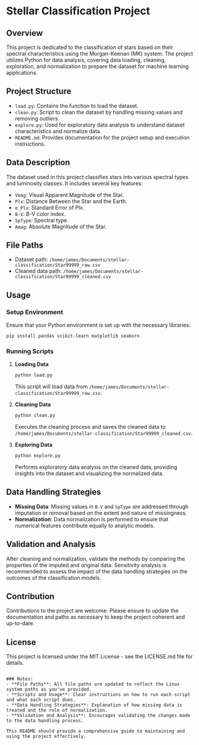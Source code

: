 # Stellar Classification Project

## Overview
This project is dedicated to the classification of stars based on their spectral characteristics using the Morgan-Keenan (MK) system. The project utilizes Python for data analysis, covering data loading, cleaning, exploration, and normalization to prepare the dataset for machine learning applications.

## Project Structure

- `load.py`: Contains the function to load the dataset.
- `clean.py`: Script to clean the dataset by handling missing values and removing outliers.
- `explore.py`: Used for exploratory data analysis to understand dataset characteristics and normalize data.
- `README.md`: Provides documentation for the project setup and execution instructions.

## Data Description

The dataset used in this project classifies stars into various spectral types and luminosity classes. It includes several key features:
- `Vmag`: Visual Apparent Magnitude of the Star.
- `Plx`: Distance Between the Star and the Earth.
- `e_Plx`: Standard Error of Plx.
- `B-V`: B-V color index.
- `SpType`: Spectral type.
- `Amag`: Absolute Magnitude of the Star.

## File Paths

- Dataset path: `/home/james/Documents/stellar-classification/Star99999_raw.csv`
- Cleaned data path: `/home/james/Documents/stellar-classification/Star99999_cleaned.csv`

## Usage

### Setup Environment

Ensure that your Python environment is set up with the necessary libraries:
```bash
pip install pandas scikit-learn matplotlib seaborn
```

### Running Scripts

1. **Loading Data**
   ```bash
   python load.py
   ```
   This script will load data from `/home/james/Documents/stellar-classification/Star99999_raw.csv`.

2. **Cleaning Data**
   ```bash
   python clean.py
   ```
   Executes the cleaning process and saves the cleaned data to `/home/james/Documents/stellar-classification/Star99999_cleaned.csv`.

3. **Exploring Data**
   ```bash
   python explore.py
   ```
   Performs exploratory data analysis on the cleaned data, providing insights into the dataset and visualizing the normalized data.

## Data Handling Strategies

- **Missing Data**: Missing values in `B-V` and `SpType` are addressed through imputation or removal based on the extent and nature of missingness.
- **Normalization**: Data normalization is performed to ensure that numerical features contribute equally to analytic models.

## Validation and Analysis

After cleaning and normalization, validate the methods by comparing the properties of the imputed and original data. Sensitivity analysis is recommended to assess the impact of the data handling strategies on the outcomes of the classification models.

## Contribution

Contributions to the project are welcome. Please ensure to update the documentation and paths as necessary to keep the project coherent and up-to-date.

## License

This project is licensed under the MIT License - see the LICENSE.md file for details.
```

### Notes:
- **File Paths**: All file paths are updated to reflect the Linux system paths as you've provided.
- **Scripts and Usage**: Clear instructions on how to run each script and what each script does.
- **Data Handling Strategies**: Explanation of how missing data is treated and the role of normalization.
- **Validation and Analysis**: Encourages validating the changes made to the data handling process.

This README should provide a comprehensive guide to maintaining and using the project effectively.